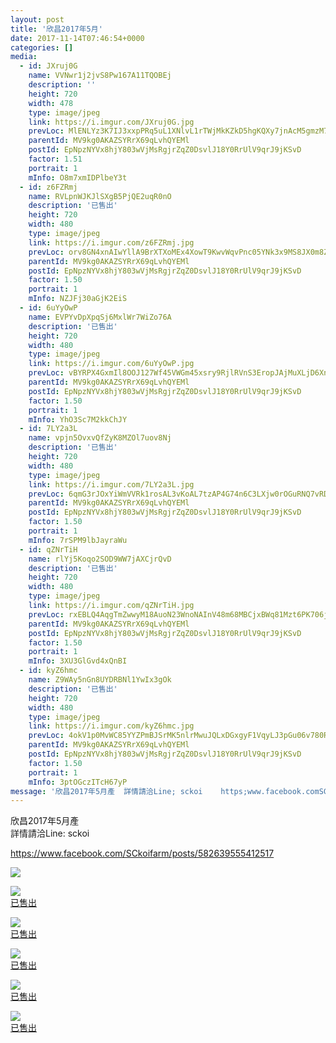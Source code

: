 ```yaml
---
layout: post
title: '欣昌2017年5月' 
date: 2017-11-14T07:46:54+0000 
categories: [] 
media:
  - id: JXruj0G
    name: VVNwr1j2jvS8Pw167A11TQOBEj
    description: ''   
    height: 720
    width: 478
    type: image/jpeg
    link: https://i.imgur.com/JXruj0G.jpg
    prevLoc: MlENLYz3K7IJ3xxpPRq5uL1XNlvL1rTWjMkKZkD5hgKQXy7jnAcM5gmzM7MDcg2LY7xQvqi7PEjJGoqYS83P7vkLqgSzlMvRKBQ0fM18DAX3XLTgMKO8K0DGsywwBmNVLmIRW6MJlNrWhMgPlOK8VXuRqlrqVwKjSKxzlo99k5FEP5k1Q22wcBxKOwBkKOhL17JYnoLqCkM8G05WxpfRwA3VLYLZF05olVgzRRSBpmx7AVvWsvY68Nj6PKH75OwJxLN0
    parentId: MV9kg0AKAZSYRrX69qLvhQYEMl
    postId: EpNpzNYVx8hjY803wVjMsRgjrZqZ0DsvlJ18Y0RrUlV9qrJ9jKSvD
    factor: 1.51
    portrait: 1
    mInfo: O8m7xmIDPlbeY3t
  - id: z6FZRmj
    name: RVLpnWJKJlSXgB5PjQE2uqR0nO
    description: '已售出'   
    height: 720
    width: 480
    type: image/jpeg
    link: https://i.imgur.com/z6FZRmj.jpg
    prevLoc: orv8GN4xnAIwYllA9BrXTXoMEx4XowT9KwvWqvPnc05YNk3x9MS8JX0m8Z8BIzwNMwZPP4cry1MN4PArFAoKzVvPpvUKo042MzRVcyX4qlmxxRUz0YDJZjozUZQWyRWmk7fkgNv3W8P6Sr9kyEQ9oLSK5VM8VL9Yu7pwJRPPlYfE4yRPkggOc6WvqA6rJrF5w4y15Xrzh2K3EgO2vlCDGQZKzzAyU5p76oBwjqfAvqn29Vr9hrAzn04z3OI4xzQwVDO5
    parentId: MV9kg0AKAZSYRrX69qLvhQYEMl
    postId: EpNpzNYVx8hjY803wVjMsRgjrZqZ0DsvlJ18Y0RrUlV9qrJ9jKSvD
    factor: 1.50
    portrait: 1
    mInfo: NZJFj30aGjK2EiS
  - id: 6uYyOwP
    name: EVPYvDpXpqSj6MxlWr7WiZo76A
    description: '已售出'   
    height: 720
    width: 480
    type: image/jpeg
    link: https://i.imgur.com/6uYyOwP.jpg
    prevLoc: vBYRPX4GxmIl8OOJ127Wf45VWGm45xsry9RjlRVnS3EropJAjMuXLjD6XnXvIzBZoBKAADcXkDLyv3pXf7w3QXNMWLFX0VlzQnnZsQgyzD5pBoFqWOyqWBMXIWrxDG2JR1cLlpwjDlWJS5mLoX9nrVh4Q1MlGNxkcznEYQPPqOf0Q8gAEOO3FAQl8jA61vHkE7J9w47BhpxoDRPjoms57Ew0lgy4uXyjoorgOZslMX587j6LHK1jDWBjg9i8AB74GlPl
    parentId: MV9kg0AKAZSYRrX69qLvhQYEMl
    postId: EpNpzNYVx8hjY803wVjMsRgjrZqZ0DsvlJ18Y0RrUlV9qrJ9jKSvD
    factor: 1.50
    portrait: 1
    mInfo: YhO3Sc7M2kkChJY
  - id: 7LY2a3L
    name: vpjn5OvxvQfZyK8MZOl7uov8Nj
    description: '已售出'   
    height: 720
    width: 480
    type: image/jpeg
    link: https://i.imgur.com/7LY2a3L.jpg
    prevLoc: 6qmG3rJOxYiWmVVRk1rosAL3vKoAL7tzAP4G74n6C3LXjw0rOGuRNQ7vRDR4tOxL1xyXXYCqAGM8xz2qi8E6Nwjw6Qu1p2rp0RA0cvlpNgVORNcmw2GzQNQMfpV4nl46oLIQBQ6DDzMvcMY4EmNvYgtP5xGA7kxWuymq9E88zlf5KZA8E44qsVmAOJVBvjTNvXv2VGZgi24B801Rzjc2G2KnO5p7IXBJQLGrBEUkEMLv3OzLh1Z4MWE4QlU9lL7v6N96
    parentId: MV9kg0AKAZSYRrX69qLvhQYEMl
    postId: EpNpzNYVx8hjY803wVjMsRgjrZqZ0DsvlJ18Y0RrUlV9qrJ9jKSvD
    factor: 1.50
    portrait: 1
    mInfo: 7rSPM9lbJayraWu
  - id: qZNrTiH
    name: rlYj5Koqo2SOD9WW7jAXCjrQvD
    description: '已售出'   
    height: 720
    width: 480
    type: image/jpeg
    link: https://i.imgur.com/qZNrTiH.jpg
    prevLoc: rxEBLQ4AqgTmZwwyM18AuoN23WnoNAInV48m68MBCjxBWq81Mzt6PK706j65uvO0oOzpp4c769y02Am7HDjElz5288sLx097vx4kiyz651BJ7liLNzn1g4gxHlokG1GzA5UPNXWnWJx4hLqoy0ljkZhkxWQoXPAosOKmg8ppRVsR2W8pOooVuklP5NkPgEU3wJyKKMZ4h57rDR5G2XF6xY9B8BD5fKqE2y9W4nu98zY9VWyOCJ0DWQoDEgfq9PNJq4px
    parentId: MV9kg0AKAZSYRrX69qLvhQYEMl
    postId: EpNpzNYVx8hjY803wVjMsRgjrZqZ0DsvlJ18Y0RrUlV9qrJ9jKSvD
    factor: 1.50
    portrait: 1
    mInfo: 3XU3GlGvd4xQnBI
  - id: kyZ6hmc
    name: Z9WAy5nGn8UYDRBNl1YwIx3gOk
    description: '已售出'   
    height: 720
    width: 480
    type: image/jpeg
    link: https://i.imgur.com/kyZ6hmc.jpg
    prevLoc: 4okV1p0MvWC85YYZPmBJSrMK5nlrMwuJQLxDGxgyF1VqyLJ3pGu06v780R0Efy1K81A55oSxAgzkPLOxcl0K5wGwDGsvoPv948mmIvZPM8oKZJSKOAoKOBmgFzZpk7pgRoI5zpZomEDBcpR5R4w8p9f3DJQQnYGEupKmNPDDOYfXjlm6N11gS7GxX47Pk0tDZ8OjJ54rTGL2wG1VYjcBo3Yp8kN2c3RmrDjkGNc0DAjRJ9wVHozw6mMwW8tLx5zqjRpR
    parentId: MV9kg0AKAZSYRrX69qLvhQYEMl
    postId: EpNpzNYVx8hjY803wVjMsRgjrZqZ0DsvlJ18Y0RrUlV9qrJ9jKSvD
    factor: 1.50
    portrait: 1
    mInfo: 3ptOGczITcH67yP
message: '欣昌2017年5月產  詳情請洽Line; sckoi    https;www.facebook.comSCkoifarmposts5..'  
---
```


欣昌2017年5月產  
詳情請洽Line: sckoi  
  
https://www.facebook.com/SCkoifarm/posts/582639555412517


[//]: #media:  
<a href="https://i.imgur.com/JXruj0G.jpg"><img class="postImage" src="https://i.imgur.com/JXruj0Gh.jpg" />  
</a>    

<a href="https://i.imgur.com/z6FZRmj.jpg"><img class="postImage" src="https://i.imgur.com/z6FZRmjh.jpg" />  
已售出  
 </a>    

<a href="https://i.imgur.com/6uYyOwP.jpg"><img class="postImage" src="https://i.imgur.com/6uYyOwPh.jpg" />  
已售出  
 </a>    

<a href="https://i.imgur.com/7LY2a3L.jpg"><img class="postImage" src="https://i.imgur.com/7LY2a3Lh.jpg" />  
已售出  
 </a>    

<a href="https://i.imgur.com/qZNrTiH.jpg"><img class="postImage" src="https://i.imgur.com/qZNrTiHh.jpg" />  
已售出  
 </a>    

<a href="https://i.imgur.com/kyZ6hmc.jpg"><img class="postImage" src="https://i.imgur.com/kyZ6hmch.jpg" />  
已售出  
 </a>   
